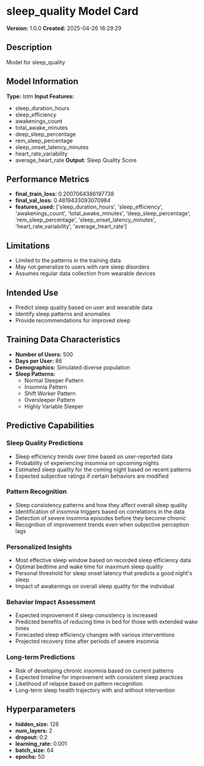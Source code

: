 # sleep_quality Model Card

**Version:** 1.0.0
**Created:** 2025-04-26 16:29:29

## Description
Model for sleep_quality

## Model Information
**Type:** lstm
**Input Features:**
- sleep_duration_hours
- sleep_efficiency
- awakenings_count
- total_awake_minutes
- deep_sleep_percentage
- rem_sleep_percentage
- sleep_onset_latency_minutes
- heart_rate_variability
- average_heart_rate
**Output:** Sleep Quality Score

## Performance Metrics
- **final_train_loss:** 0.2007064386197738
- **final_val_loss:** 0.4819433093070984
- **features_used:** ['sleep_duration_hours', 'sleep_efficiency', 'awakenings_count', 'total_awake_minutes', 'deep_sleep_percentage', 'rem_sleep_percentage', 'sleep_onset_latency_minutes', 'heart_rate_variability', 'average_heart_rate']

## Limitations
- Limited to the patterns in the training data
- May not generalize to users with rare sleep disorders
- Assumes regular data collection from wearable devices

## Intended Use
- Predict sleep quality based on user and wearable data
- Identify sleep patterns and anomalies
- Provide recommendations for improved sleep

## Training Data Characteristics
- **Number of Users:** 500
- **Days per User:** 86
- **Demographics:** Simulated diverse population
- **Sleep Patterns:**
  - Normal Sleeper Pattern
  - Insomnia Pattern
  - Shift Worker Pattern
  - Oversleeper Pattern
  - Highly Variable Sleeper

## Predictive Capabilities

### Sleep Quality Predictions
- Sleep efficiency trends over time based on user-reported data
- Probability of experiencing insomnia on upcoming nights
- Estimated sleep quality for the coming night based on recent patterns
- Expected subjective ratings if certain behaviors are modified

### Pattern Recognition
- Sleep consistency patterns and how they affect overall sleep quality
- Identification of insomnia triggers based on correlations in the data
- Detection of severe insomnia episodes before they become chronic
- Recognition of improvement trends even when subjective perception lags

### Personalized Insights
- Most effective sleep window based on recorded sleep efficiency data
- Optimal bedtime and wake time for maximum sleep quality
- Personal threshold for sleep onset latency that predicts a good night's sleep
- Impact of awakenings on overall sleep quality for the individual

### Behavior Impact Assessment
- Expected improvement if sleep consistency is increased
- Predicted benefits of reducing time in bed for those with extended wake times
- Forecasted sleep efficiency changes with various interventions
- Projected recovery time after periods of severe insomnia

### Long-term Predictions
- Risk of developing chronic insomnia based on current patterns
- Expected timeline for improvement with consistent sleep practices
- Likelihood of relapse based on pattern recognition
- Long-term sleep health trajectory with and without intervention

## Hyperparameters
- **hidden_size:** 128
- **num_layers:** 2
- **dropout:** 0.2
- **learning_rate:** 0.001
- **batch_size:** 64
- **epochs:** 50
